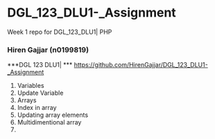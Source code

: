 # DGL_123_DLU1-_Assignment
Week 1 repo for DGL_123_DLU1| PHP
### Hiren Gajjar (n0199819)
***DGL 123 DLU1| ***
https://github.com/HirenGajjar/DGL_123_DLU1-_Assignment

1. Variables
2. Update Variable
3. Arrays
4. Index in array
5. Updating array elements
6. Multidimentional array
7. 